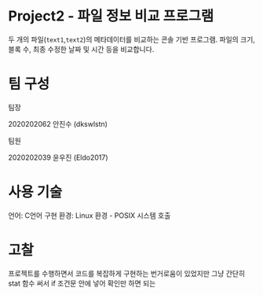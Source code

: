 # Project2 - 파일 정보 비교 프로그램

두 개의 파일(`text1`,`text2`)의 메타데이터를 비교하는 콘솔 기반 프로그램.
파일의 크기, 블록 수, 최종 수정한 날짜 및 시간 등을 비교합니다.

# 팀 구성

팀장

2020202062 안진수 (dkswlstn)

팀원

2020202039 윤우진 (Eldo2017)

# 사용 기술
언어: C언어
구현 환경: Linux 환경 - POSIX 시스템 호출

# 고찰

프로젝트를 수행하면서 코드를 복잡하게 구현하는 번거로움이 있었지만 그냥 간단히 stat 함수 써서 if 조건문 안에 넣어 확인만 하면 되는 

